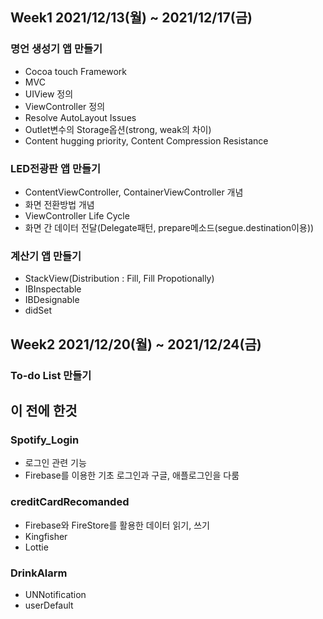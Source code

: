 ## Week1 2021/12/13(월) ~ 2021/12/17(금)
### 명언 생성기 앱 만들기
- Cocoa touch Framework
- MVC
- UIView 정의
- ViewController 정의
- Resolve AutoLayout Issues
- Outlet변수의 Storage옵션(strong, weak의 차이)
- Content hugging priority, Content Compression Resistance

### LED전광판 앱 만들기
- ContentViewController, ContainerViewController 개념
- 화면 전환방법 개념
- ViewController Life Cycle
- 화면 간 데이터 전달(Delegate패턴, prepare메소드(segue.destination이용))

### 계산기 앱 만들기
- StackView(Distribution : Fill, Fill Propotionally)
- IBInspectable
- IBDesignable
- didSet

## Week2 2021/12/20(월) ~ 2021/12/24(금)

### To-do List 만들기


## 이 전에 한것
### Spotify_Login
- 로그인 관련 기능
- Firebase를 이용한 기초 로그인과 구글, 애플로그인을 다룸
### creditCardRecomanded
- Firebase와 FireStore를 활용한 데이터 읽기, 쓰기
- Kingfisher
- Lottie
### DrinkAlarm
- UNNotification
- userDefault
